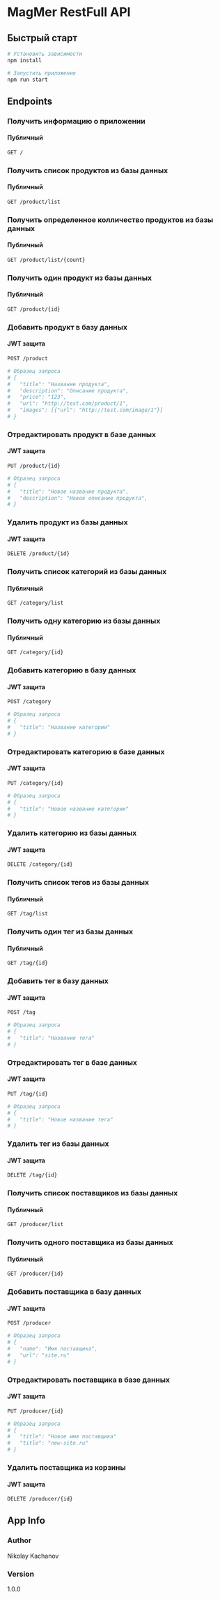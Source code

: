 # MagMer RestFull API

## Быстрый старт

```bash
# Установить зависимости
npm install

# Запустить приложение
npm run start
```

## Endpoints

### Получить информацию о приложении

#### Публичный

```bash
GET /
```

### Получить список продуктов из базы данных

#### Публичный

```bash
GET /product/list
```

### Получить определенное колличество продуктов из базы данных

#### Публичный

```bash
GET /product/list/{count}
```

### Получить один продукт из базы данных

#### Публичный

```bash
GET /product/{id}
```

### Добавить продукт в базу данных

#### JWT защита

```bash
POST /product

# Образец запроса
# {
#   "title": "Название продукта",
#   "description": "Описание продукта",
#   "price": "123",
#   "url": "http://test.com/product/1",
#   "images": [{"url": "http://test.com/image/1"}]
# }
```

### Отредактировать продукт в базе данных

#### JWT защита

```bash
PUT /product/{id}

# Образец запроса
# {
#   "title": "Новое название продукта",
#   "description": "Новое описание продукта",
# }
```

### Удалить продукт из базы данных

#### JWT защита

```bash
DELETE /product/{id}
```

### Получить список категорий из базы данных

#### Публичный

```bash
GET /category/list
```

### Получить одну категорию из базы данных

#### Публичный

```bash
GET /category/{id}
```

### Добавить категорию в базу данных

#### JWT защита

```bash
POST /category

# Образец запроса
# {
#   "title": "Название категории"
# }
```

### Отредактировать категорию в базе данных

#### JWT защита

```bash
PUT /category/{id}

# Образец запроса
# {
#   "title": "Новое название категории"
# }
```

### Удалить категорию из базы данных

#### JWT защита

```bash
DELETE /category/{id}
```

### Получить список тегов из базы данных

#### Публичный

```bash
GET /tag/list
```

### Получить один тег из базы данных

#### Публичный

```bash
GET /tag/{id}
```

### Добавить тег в базу данных

#### JWT защита

```bash
POST /tag

# Образец запроса
# {
#   "title": "Название тега"
# }
```

### Отредактировать тег в базе данных

#### JWT защита

```bash
PUT /tag/{id}

# Образец запроса
# {
#   "title": "Новое название тега"
# }
```

### Удалить тег из базы данных

#### JWT защита

```bash
DELETE /tag/{id}
```

### Получить список поставщиков из базы данных

#### Публичный

```bash
GET /producer/list
```

### Получить одного поставщика из базы данных

#### Публичный

```bash
GET /producer/{id}
```

### Добавить поставщика в базу данных

#### JWT защита

```bash
POST /producer

# Образец запроса
# {
#   "name": "Имя поставщика",
#   "url": "site.ru"
# }
```

### Отредактировать поставщика в базе данных

#### JWT защита

```bash
PUT /producer/{id}

# Образец запроса
# {
#   "title": "Новое имя поставщика"
#   "title": "new-site.ru"
# }
```

### Удалить поставщика из корзины

#### JWT защита

```bash
DELETE /producer/{id}
```

## App Info

### Author

Nikolay Kachanov

### Version

1.0.0
